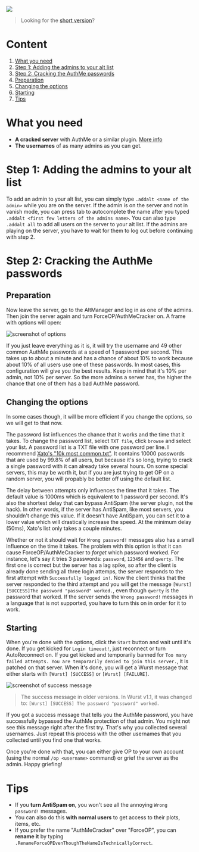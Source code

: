 ![](https://ga-beacon.appspot.com/UA-52838431-1/GitHub/wiki/ForceOP-%28a.k.a.-AuthMeCracker%29?pixel)
>Looking for the [short version](https://www.wurst-client.tk/forceop-tutorial)?

# Content
1. [What you need](#what-you-need)
2. [Step 1: Adding the admins to your alt list](#step-1-adding-the-admins-to-your-alt-list)
3. [Step 2: Cracking the AuthMe passwords](#step-2-cracking-the-authme-passwords)
  1. [Preparation](#preparation)
  2. [Changing the options](#changing-the-options)
  3. [Starting](#starting)
4. [Tips](#tips)

# What you need
- **A cracked server** with AuthMe or a similar plugin. [More info](http://www.planetminecraft.com/blog/offline-modecracked-servers---what-are-they/)
- **The usernames** of as many admins as you can get.

# Step 1: Adding the admins to your alt list
To add an admin to your alt list, you can simply type `.addalt <name of the admin>` while you are on the server. If the admin is on the server and not in vanish mode, you can press tab to autocomplete the name after you typed `.addalt <first few letters of the admins name>`. You can also type `.addalt all` to add all users on the server to your alt list. If the admins are playing on the server, you have to wait for them to log out before continuing with step 2.

# Step 2: Cracking the AuthMe passwords
## Preparation
Now leave the server, go to the AltManager and log in as one of the admins. Then join the server again and turn ForceOP/AuthMeCracker on. A frame with options will open:

![screenshot of options](https://cloud.githubusercontent.com/assets/10100202/6094241/6a6eb050-af22-11e4-994c-be442c0f9485.png)

If you just leave everything as it is, it will try the username and 49 other common AuthMe passwords at a speed of 1 password per second. This takes up to about a minute and has a chance of about 10% to work because about 10% of all users use one of these passwords. In most cases, this configuration will give you the best results.
Keep in mind that it's 10% per admin, not 10% per server. So the more admins a server has, the higher the chance that one of them has a bad AuthMe password.

## Changing the options
In some cases though, it will be more efficient if you change the options, so we will get to that now.

The password list influences the chance that it works and the time that it takes. To change the password list, select `TXT file`, click `browse` and select your list. A password list is a TXT file with one password per line. I recommend [Xato's "10k most common.txt"](https://xato.net/passwords/more-top-worst-passwords). It contains 10000 passwords that are used by 99.8% of all users, but because it's so long, trying to crack a single password with it can already take several hours. On some special servers, this may be worth it, but if you are just trying to get OP on a random server, you will propably be better off using the default list.

The delay between attempts only influences the time that it takes. The default value is 1000ms which is equivalent to 1 password per second. It's also the shortest delay that can bypass AntiSpam (the server plugin, not the hack). In other words, if the server has AntiSpam, like most servers, you shouldn't change this value. If it doesn't have AntiSpam, you can set it to a lower value which will drastically increase the speed. At the minimum delay (50ms), Xato's list only takes a couple minutes.

Whether or not it should wait for `Wrong password!` messages also has a small influence on the time it takes. The problem with this option is that it can cause ForceOP/AuthMeCracker to *forget* which password worked. For instance, let's say it tries 3 passwords: `password`, `123456` and `qwerty`. The first one is correct but the server has a lag spike, so after the client is already done sending all three login attemps, the server responds to the first attempt with `Successfully logged in!`. Now the client thinks that the server responded to the third attempt and you will get the message `[Wurst][SUCCESS]The password "password" worked.`, even though `qwerty` is the password that worked. If the server sends the `Wrong password!` messages in a language that is not supported, you have to turn this on in order for it to work.

## Starting
When you're done with the options, click the `Start` button and wait until it's done. If you get kicked for `Login timeout!`, just reconnect or turn AutoReconnect on. If you get kicked and temporarily banned for `Too many failed attempts. You are temporarily denied to join this server.`, it is patched on that server. When it's done, you will get a Wurst message that either starts with `[Wurst] [SUCCESS]` or `[Wurst] [FAILURE]`.

![screenshot of success message](https://cloud.githubusercontent.com/assets/10100202/6094242/6db4c3c6-af22-11e4-8a91-5bec214d4743.png)
>The success message in older versions. In Wurst v1.1, it was changed to: `[Wurst] [SUCCESS] The password "password" worked.`

If you got a success message that tells you the AuthMe password, you have successfully bypassed the AuthMe protection of that admin. You might not see this message right after the first try. That's why you collected several usernames. Just repeat this process with the other usernames that you collected until you find one that works.

Once you're done with that, you can either give OP to your own account (using the normal `/op <username>` command) or grief the server as the admin. Happy griefing!

# Tips
- If you **turn AntiSpam on**, you won't see all the annoying `Wrong password!` messages.
- You can also do this **with normal users** to get access to their plots, items, etc.
- If you prefer the name "AuthMeCracker" over "ForceOP", you can **rename it** by typing `.RenameForceOPEvenThoughTheNameIsTechnicallyCorrect`.